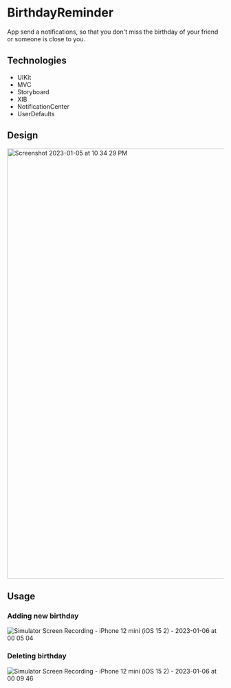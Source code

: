 # BirthdayReminder
App send a notifications, so that you don't miss the birthday of your friend or someone is close to you.

## Technologies
+ UIKit
+ MVC
+ Storyboard
+ XIB
+ NotificationCenter
+ UserDefaults

## Design
<img width="1000" alt="Screenshot 2023-01-05 at 10 34 29 PM" src="https://user-images.githubusercontent.com/70813562/210865092-fda9115f-92f6-45c7-913e-cf3773bf6cf1.png">

## Usage
### Adding new birthday
![Simulator Screen Recording - iPhone 12 mini (iOS 15 2) - 2023-01-06 at 00 05 04](https://user-images.githubusercontent.com/70813562/210879855-3e807144-8395-41af-9323-4a98f4b838af.gif)

### Deleting birthday
![Simulator Screen Recording - iPhone 12 mini (iOS 15 2) - 2023-01-06 at 00 09 46](https://user-images.githubusercontent.com/70813562/210880498-6cb305b9-2254-4479-b6aa-4197738a0f33.gif)
